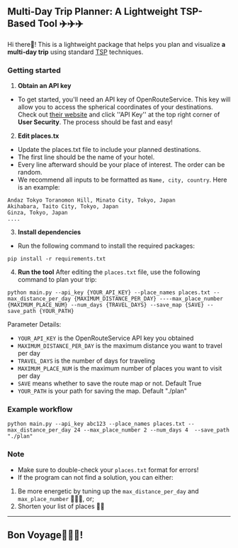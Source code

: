 ## Multi-Day Trip Planner: A Lightweight TSP-Based Tool ✈️✈️✈️

Hi there👋! This is a lightweight package that helps you plan and visualize **a multi-day trip** using standard [TSP](https://en.wikipedia.org/wiki/Travelling_salesman_problem) techniques. 
### Getting started
1. **Obtain an API key**
   
- To get started, you'll need an API key of OpenRouteService. This key will allow you to access the spherical coordinates of your destinations.
Check out [their website](https://openrouteservice.org/dev/#/api-docs/v2/directions/%7Bprofile%7D/get) and click ''API Key'' at the top right corner of **User Security**. The process should be fast and easy!

2. **Edit places.tx**

  - Update the places.txt file to include your planned destinations.
  - The first line should be the name of your hotel.
  - Every line afterward should be your place of interest. The order can be random.
  - We recommend all inputs to be formatted as `Name, city, country`. Here is an example: 

```
Andaz Tokyo Toranomon Hill, Minato City, Tokyo, Japan
Akihabara, Taito City, Tokyo, Japan
Ginza, Tokyo, Japan
....
```
3. **Install dependencies**
- Run the following command to install the required packages: 
```
pip install -r requirements.txt
```
4. **Run the tool**
After editing the `places.txt` file, use the following command to plan your trip: 
```
python main.py --api_key {YOUR_API_KEY} --place_names places.txt --max_distance_per_day {MAXIMUM_DISTANCE_PER_DAY} ----max_place_number {MAXIMUM_PLACE_NUM} --num_days {TRAVEL_DAYS} --save_map {SAVE} --save_path {YOUR_PATH}
```
Parameter Details:

- `YOUR_API_KEY` is the OpenRouteService API key you obtained
- `MAXIMUM_DISTANCE_PER_DAY` is the maximum distance you want to travel per day
- `TRAVEL_DAYS` is the number of days for traveling
- `MAXIMUM_PLACE_NUM` is the maximum number of places you want to visit per day
- `SAVE` means whether to save the route map or not. Default True
- `YOUR_PATH` is your path for saving the map. Default "./plan"
### Example workflow

```
python main.py --api_key abc123 --place_names places.txt --max_distance_per_day 24 --max_place_number 2 --num_days 4  --save_path "./plan"
```

### Note

- Make sure to double-check your `places.txt` format for errors!
- If the program can not find a solution, you can either:
1. Be more energetic by tuning up the `max_distance_per_day` and `max_place_number` 🏃‍♀️🏃, or;
2. Shorten your list of places 🥱🥱
---

## Bon Voyage🛫🛫🛫! 

